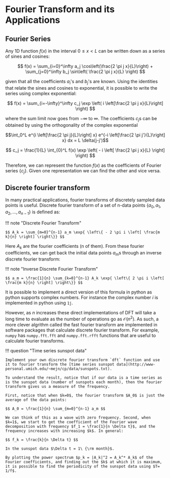 # Fourier Transform and its Applications

## Fourier Series

Any 1D function $f(x)$ in the interval $0\leq x < L$ can be written down as a series of sines and cosines:

$$ f(x) = \sum_{i=0}^\infty a_j \cos\left(\frac{2 \pi j x}{L}\right) + \sum_{j=0}^\infty b_j \sin\left( \frac{2 \pi j x}{L} \right) $$

given that all the coefficients $a_i$'s and $b_j$'s are known. Using the identities that relate the sines and cosines to exponential, it is possible to write the series using complex exponential:

$$ f(x) = \sum_{i=-\infty}^\infty c_j \exp \left( i \left[\frac{2 \pi j x}{L}\right] \right) $$

where the sum limit now goes from $-\infty$ to $\infty$. The coefficients $c_j$s can be obtained by using the orthogonality of the complex exponential 

$$\int_0^L e^{i \left[\frac{2 \pi j}{L}\right] x} e^{-i \left[\frac{2 \pi j'}{L}\right] x} dx = L \delta(j-j')$$

$$ c_j = \frac{1}{L} \int_{0}^L f(x) \exp \left( - i \left[ \frac{2 \pi j x}{L} \right] \right) $$

Therefore, we can represent the function $f(x)$ as the coefficients of Fourier series $\{ c_j \}$. Given one representation we can find the other and vice versa.

## Discrete fourier transform

In many practical applications, fourier transforms of discretely sampled data points is useful. Discrete fourier transform of a set of n-data points $\{a_0, a_1, a_2, \dots, a_{n-1}\}$ is defined as:

!!! note "Discrete Fourier Transform"

    $$ A_k = \sum_{m=0}^{n-1} a_m \exp{ \left\{ - 2 \pi i \left[ \frac{m k}{n} \right] \right\}} $$

Here $A_k$ are the fourier coefficients (n of them). From these fourier coefficients, we can get back the initial data points $a_m$s through an inverse discrete fourier transform:

!!! note "Inverse Discrete Fourier Transform"

    $$ a_m = \frac{1}{n} \sum_{k=0}^{n-1} A_k \exp{ \left\{ 2 \pi i \left[ \frac{m k}{n} \right] \right\}} $$

It is possible to implement a direct version of this formula in python as python supports complex numbers. For instance the complex number $i$ is implemented in python using ```1j```.

However, as $n$ increases these direct implementations of DFT will take a long time to evaluate as the number of operations go as $\mathcal{O}(n^2)$. As such, a more clever algrithm called the fast fourier transform are implemented in software packages that calculate discrete fourier transform. For example, `numpy` has `numpy.fft.fft` and `numpy.fft.rfft` functions that are useful to calculate fourier transforms.

!!! question "Time series sunspot data"

    Implement your own discrete fourier transform `dft` function and use it to fourier transform the [time series sunspot data](http://www-personal.umich.edu/~mejn/cp/data/sunspots.txt).

    To understand the result, notice that if our data is a time series as is the sunspot data (number of sunspots each month), then the fourier transform gives us a measure of the frequency.

    First, notice that when $k=0$, the fourier transform $A_0$ is just the average of the data points:

    $$ A_0 = \frac{1}{n} \sum_{m=0}^{n-1} a_m $$

    We can think of this as a wave with zero frequency. Second, when $k=1$, we start to get the coefficient of the Fourier wave decomposition with frequency $f_1 = \frac{1}{n \Delta t}$, and the frequency increases with increasing $k$. In general: 

    $$ f_k = \frac{k}{n \Delta t} $$

    In the sunspot data $\Delta t = 1\ {\rm month}$.

    By plotting the power spectrum $p_k = |A_k|^2 = A_k^* A_k$ of the Fourier coefficients, and finding out the $k$ at which it is maximum, it is possible to find the periodicity of the sunspot data using $T= 1/f$.

    

    

